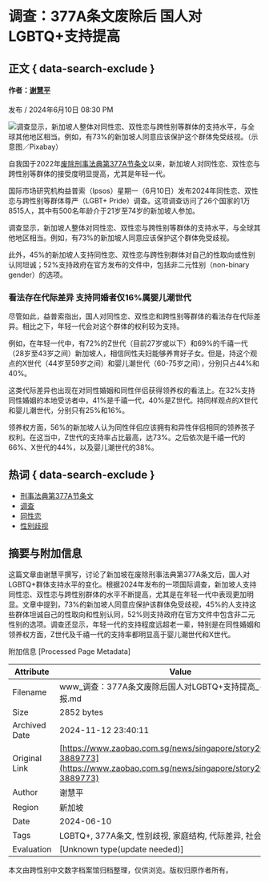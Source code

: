 # 调查：377A条文废除后 国人对LGBTQ+支持提高

## 正文 { data-search-exclude }


#### 作者：[谢慧平](https://www.zaobao.com/byline/xie-hui-ping)

发布 / 2024年6月10日 08:30 PM

![调查显示，新加坡人整体对同性恋、双性恋与跨性别等群体的支持水平，与全球其他地区相当。例如，有73%的新加坡人同意应该保护这个群体免受歧视。（示意图／Pixabay）](https://static.zaobao.com.sg/s3fs-public/styles/article_large_full/public/articles/2024/06/10/scrabble-2495947150.jpg?VersionId=bVBalsjGZO1VlvyodbE74gDZHDw.apbG&itok=t-W879uX)

自我国于2022年[废除刑事法典第377A节条文](https://www.zaobao.com/news/singapore/story20221129-1338046)以来，新加坡人对同性恋、双性恋与跨性别等群体的接受度明显提高，尤其是年轻一代。

国际市场研究机构益普索（Ipsos）星期一（6月10日）发布2024年同性恋、双性恋与跨性别等群体尊严（LGBT+ Pride）调查。这项调查访问了26个国家的1万8515人，其中有500名年龄介于21岁至74岁的新加坡人参加。

调查显示，新加坡人整体对同性恋、双性恋与跨性别等群体的支持水平，与全球其他地区相当。例如，有73%的新加坡人同意应该保护这个群体免受歧视。

此外，45%的新加坡人支持同性恋、双性恋与跨性别群体对自己的性取向或性别认同坦诚；52%支持政府在官方发布的文件中，包括非二元性别（non-binary gender）的选项。

### 看法存在代际差异 支持同婚者仅16%属婴儿潮世代

尽管如此，益普索指出，国人对同性恋、双性恋和跨性别等群体的看法存在代际差异。相比之下，年轻一代会对这个群体的权利较为支持。

例如，在年轻一代中，有72%的Z世代（目前27岁或以下）和69%的千禧一代（28岁至43岁之间）新加坡人，相信同性夫妇能够养育好子女。但是，持这个观点的X世代（44岁至59岁之间）和婴儿潮世代（60-75岁之间），分别只占44%和40%。

这类代际差异也出现在对同性婚姻和同性伴侣获得领养权的看法上。在32%支持同性婚姻的本地受访者中，41%是千禧一代，40%是Z世代。持同样观点的X世代和婴儿潮世代，分别只有25%和16%。

领养权方面，56%的新加坡人认为同性伴侣应该拥有和异性伴侣相同的领养孩子权利。在这当中，Z世代的支持率占比最高，达73%。之后依次是千禧一代的66%、X世代的44%，以及婴儿潮世代的38%。

## 热词 { data-search-exclude }

- [刑事法典第377A节条文](https://www.zaobao.com/keywords/xing-shi-fa-dian-di-377-jie-tiao-wen)
- [调查](https://www.zaobao.com/keywords/diao-cha)
- [同性恋](https://www.zaobao.com/keywords/tong-xing-lian)
- [性别歧视](https://www.zaobao.com/keywords/xing-bie-qi-shi)

## 摘要与附加信息

<!-- tcd_abstract -->
这篇文章由谢慧平撰写，讨论了新加坡在废除刑事法典第377A条文后，国人对LGBTQ+群体支持水平的变化。根据2024年发布的一项国际调查，新加坡人支持同性恋、双性恋与跨性别群体的水平不断提高，尤其是在年轻一代中表现更加明显。文章中提到，73%的新加坡人同意应保护该群体免受歧视，45%的人支持这些群体坦诚自己的性取向和性别认同，52%则支持政府在官方文件中包含非二元性别的选项。调查还显示，年轻一代的支持程度远超老一辈，特别是在同性婚姻和领养权方面，Z世代及千禧一代的支持率都明显高于婴儿潮世代和X世代。
<!-- tcd_abstract_end -->

附加信息 [Processed Page Metadata]

| Attribute       | Value                                  |
|-----------------|----------------------------------------|
| Filename        | www_调查：377A条文废除后国人对LGBTQ+支持提高_-_联合早报.md                             |
| Size            | 2852 bytes                           |
| Archived Date   | 2024-11-12 23:40:11                             |
| Original Link   | [https://www.zaobao.com.sg/news/singapore/story20240610-3889773](https://www.zaobao.com.sg/news/singapore/story20240610-3889773)                       |
| Author          | 谢慧平                               |
| Region          | 新加坡                               |
| Date            | 2024-06-10                                 |
| Tags            | LGBTQ+, 377A条文, 性别歧视, 家庭结构, 代际差异, 社会支持, 调查                                 |
| Evaluation            | [Unknown type(update needed)]                                 |
<!-- tcd_table_end -->

本文由跨性别中文数字档案馆归档整理，仅供浏览。版权归原作者所有。
